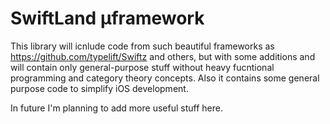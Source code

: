 # SwiftLand µframework

This library will icnlude code from such beautiful frameworks as https://github.com/typelift/Swiftz and others, but with some additions and will contain only general-purpose stuff without heavy fucntional programming and category theory concepts.
Also it contains some general purpose code to simplify iOS development.
<p> In future I'm planning to add more useful stuff here.
